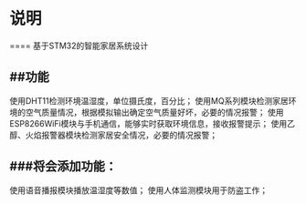 # 说明
====
基于STM32的智能家居系统设计




##功能
---
使用DHT11检测环境温湿度，单位摄氏度，百分比；
使用MQ系列模块检测家居环境的空气质量情况，根据模拟输出确定空气质量好坏，必要的情况报警；
使用ESP8266WiFi模块与手机通信，能够实时获取环境信息，接收报警提示；
使用乙醇、火焰报警器模块检测家居安全情况，必要的情况报警；



###将会添加功能：
--
使用语音播报模块播放温湿度等数值；
使用人体监测模块用于防盗工作；
